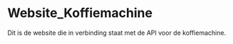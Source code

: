 # Website_Koffiemachine

Dit is de website die in verbinding staat met de API voor de koffiemachine. 
